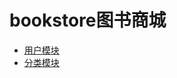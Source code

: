 # bookstore图书商城
  - [用户模块](https://github.com/WhCannon/bookstore/tree/master/user/READMD.MD)
  - [分类模块](https://github.com/WhCannon/bookstore/tree/master/Category/READMD.MD)
